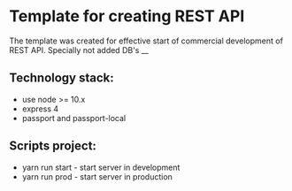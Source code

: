 Template for creating REST API
=

The template was created for effective start of commercial development of REST API.
Specially not added DB's
__

Technology stack:
--

* use node >= 10.x
* express 4
* passport and passport-local

Scripts project:
--
* yarn run start - start server in development
* yarn run prod - start server in production